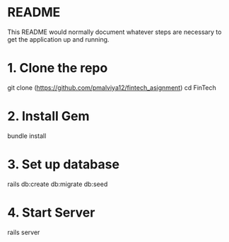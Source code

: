 # README
This README would normally document whatever steps are necessary to get the
application up and running.

# 1. Clone the repo
git clone (https://github.com/pmalviya12/fintech_asignment)
cd FinTech

# 2. Install Gem
bundle install

# 3. Set up database
rails db:create db:migrate db:seed

# 4. Start Server
rails server
